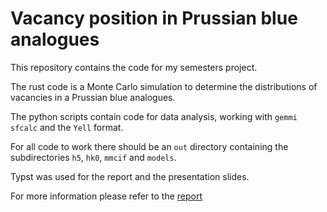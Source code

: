 # Vacancy position in Prussian blue analogues

This repository contains the code for my semesters project.

The rust code is a Monte Carlo simulation to determine the distributions of vacancies in a Prussian blue analogues.

The python scripts contain code for data analysis, working with `gemmi sfcalc` and the `Yell` format.

For all code to work there should be an `out` directory containing the subdirectories `h5`, `hk0`, `mmcif` and `models`.

Typst was used for the report and the presentation slides.

For more information please refer to the [report](report/report.pdf)
